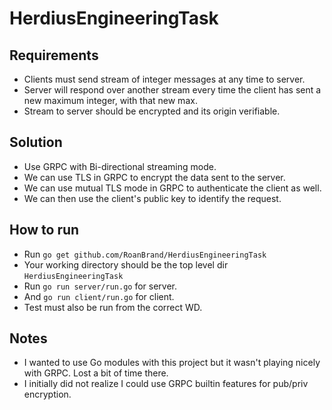 # HerdiusEngineeringTask

## Requirements
* Clients must send stream of integer messages at any time to server.
* Server will respond over another stream every time the client has sent a new maximum integer, with that new max.
* Stream to server should be encrypted and its origin verifiable.

## Solution
* Use GRPC with Bi-directional streaming mode.
* We can use TLS in GRPC to encrypt the data sent to the server.
* We can use mutual TLS mode in GRPC to authenticate the client as well.
* We can then use the client's public key to identify the request.

## How to run
* Run `go get github.com/RoanBrand/HerdiusEngineeringTask`
* Your working directory should be the top level dir `HerdiusEngineeringTask`
* Run `go run server/run.go` for server.
* And `go run client/run.go` for client.
* Test must also be run from the correct WD.

## Notes
* I wanted to use Go modules with this project but it wasn't playing nicely with GRPC. Lost a bit of time there.
* I initially did not realize I could use GRPC builtin features for pub/priv encryption.
